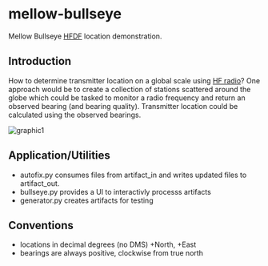 # mellow-bullseye
Mellow Bullseye [HFDF](https://en.wikipedia.org/wiki/Direction_finding) location demonstration.

## Introduction
How to determine transmitter location on a global scale using [HF radio](https://en.wikipedia.org/wiki/High_frequency)?  One approach would be to create a collection of stations scattered around the globe which could be tasked to monitor a radio frequency and return an observed bearing (and bearing quality).  Transmitter location could be calculated using the observed bearings.

![graphic1](https://github.com/guycole/mellow-bullseye/blob/main/early.png)

## Application/Utilities
+ autofix.py consumes files from artifact_in and writes updated files to artifact_out.
+ bullseye.py provides a UI to interactivly processs artifacts
+ generator.py creates artifacts for testing

## Conventions
+ locations in decimal degrees (no DMS) +North, +East
+ bearings are always positive, clockwise from true north
